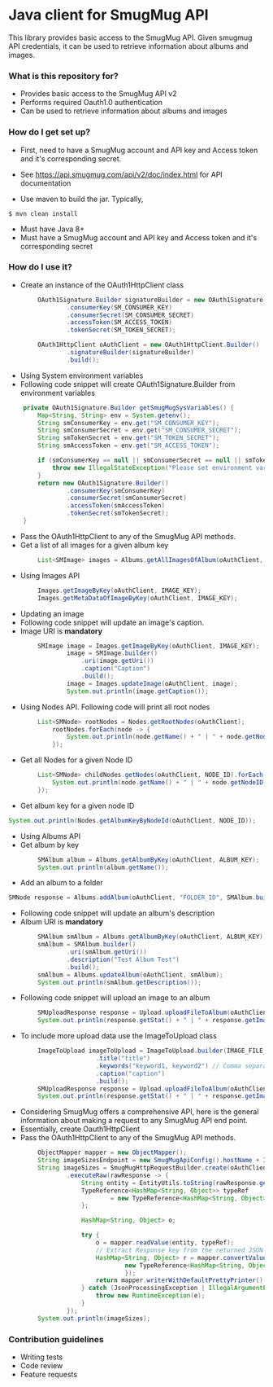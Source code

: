 # Java client for SmugMug API #

This library provides basic access to the SmugMug API. Given smugmug API credentials, it can be used to retrieve information about albums and images.
### What is this repository for? ###

* Provides basic access to the SmugMug API v2
* Performs required Oauth1.0 authentication
* Can be used to retrieve information about albums and images

### How do I get set up? ###
* First, need to have a SmugMug account and API key and Access token and it's corresponding secret.
* See https://api.smugmug.com/api/v2/doc/index.html for API documentation

* Use maven to build the jar. Typically,
```commandline
$ mvn clean install
```
* Must have Java 8+
* Must have a SmugMug account and API key and Access token and it's corresponding secret

### How do I use it? ###

* Create an instance of the OAuth1HttpClient class

```java
        OAuth1Signature.Builder signatureBuilder = new OAuth1Signature.Builder()
                .consumerKey(SM_CONSUMER_KEY)
                .consumerSecret(SM_CONSUMER_SECRET)
                .accessToken(SM_ACCESS_TOKEN)
                .tokenSecret(SM_TOKEN_SECRET);

        OAuth1HttpClient oAuthClient = new OAuth1HttpClient.Builder()
                .signatureBuilder(signatureBuilder)
                .build();
```
* Using System environment variables
* Following code snippet will create OAuth1Signature.Builder from environment variables
```java
    private OAuth1Signature.Builder getSmugMugSysVariables() {
        Map<String, String> env = System.getenv();
        String smConsumerKey = env.get("SM_CONSUMER_KEY");
        String smConsumerSecret = env.get("SM_CONSUMER_SECRET");
        String smTokenSecret = env.get("SM_TOKEN_SECRET");
        String smAccessToken = env.get("SM_ACCESS_TOKEN");

        if (smConsumerKey == null || smConsumerSecret == null || smTokenSecret == null || smAccessToken == null) {
            throw new IllegalStateException("Please set environment variables SM_CONSUMER_KEY, SM_CONSUMER_SECRET, SM_TOKEN_SECRET, SM_ACCESS_TOKEN");
        }
        return new OAuth1Signature.Builder()
                .consumerKey(smConsumerKey)
                .consumerSecret(smConsumerSecret)
                .accessToken(smAccessToken)
                .tokenSecret(smTokenSecret);
    }
```
* Pass the OAuth1HttpClient to any of the SmugMug API methods.
* Get a list of all images for a given album key
```java
        List<SMImage> images = Albums.getAllImagesOfAlbum(oAuthClient, ALBUM_KEY);
```
* Using Images API
```java
        Images.getImageByKey(oAuthClient, IMAGE_KEY);
        Images.getMetaDataOfImageByKey(oAuthClient, IMAGE_KEY);
```
* Updating an image
* Following code snippet will update an image's caption.
* Image URI is **mandatory**
```java
        SMImage image = Images.getImageByKey(oAuthClient, IMAGE_KEY);
                image = SMImage.builder()
                    .uri(image.getUri())
                    .caption("Caption")
                    .build();
                image = Images.updateImage(oAuthClient, image);
                System.out.println(image.getCaption());
```
* Using Nodes API. Following code will print all root nodes
```java
        List<SMNode> rootNodes = Nodes.getRootNodes(oAuthClient);
            rootNodes.forEach(node -> {
                System.out.println(node.getName() + " | " + node.getNodeID() + " | " +  node.getType());
            });
```
* Get all Nodes for a given Node ID
```java
        List<SMNode> childNodes.getNodes(oAuthClient, NODE_ID).forEach(node -> {
            System.out.println(node.getName() + " | " + node.getNodeID() + " | " + Paths.get(node.getUris().getAlbum().getUri()).getFileName() + " | " +node.getType());
        });
```
* Get album key for a given node ID
```java
System.out.println(Nodes.getAlbumKeyByNodeId(oAuthClient, NODE_ID));
```
* Using Albums API
* Get album by key
```java
        SMAlbum album = Albums.getAlbumByKey(oAuthClient, ALBUM_KEY);
        System.out.println(album.getName());
```
* Add an album to a folder
```java
SMNode response = Albums.addAlbum(oAuthClient, "FOLDER_ID", SMAlbum.builder().name("Test Album").build());
```
* Following code snippet will update an album's description
* Album URI is **mandatory**
```java
        SMAlbum smAlbum = Albums.getAlbumByKey(oAuthClient, ALBUM_KEY);
        smAlbum = SMAlbum.builder()
                .uri(smAlbum.getUri())
                .description("Test Album Test")
                .build();
        smAlbum = Albums.updateAlbum(oAuthClient, smAlbum);
        System.out.println(smAlbum.getDescription());
```
* Following code snippet will upload an image to an album
```java
        SMUploadResponse response = Upload.uploadFileToAlbum(oAuthClient, IMAGE_FILE_PATH, ALBUM_KEY);
        System.out.println(response.getStat() + " | " + response.getImage().getImageUri());
```
* To include more upload data use the ImageToUpload class
```java
        ImageToUpload imageToUpload = ImageToUpload.builder(IMAGE_FILE_PATH, ALBUM_KEY)
                        .title("title")
                        .keywords("keyword1, keyword2") // Comma separated keywords
                        .caption("caption")                
                        .build();
        SMUploadResponse response = Upload.uploadFileToAlbum(oAuthClient, imageToUpload);
        System.out.println(response.getStat() + " | " + response.getImage().getImageUri());
```
* Considering SmugMug offers a comprehensive API, here is the general information about making a request to any SmugMug API end point.
* Essentially, create Oauth1HttpClient
* Pass the OAuth1HttpClient to any of the SmugMug API methods.
```java
        ObjectMapper mapper = new ObjectMapper();
        String imageSizesEndpoint = new SmugMugApiConfig().hostName + Images.getImageByKey(oAuthClient, "IMAGE_KEY").getUris().getImageSizes().getUri();
        String imageSizes = SmugMugHttpRequestBuilder.create(oAuthClient, HttpGet.METHOD_NAME, imageSizesEndpoint, String.class)
                .executeRaw(rawResponse -> {
                    String entity = EntityUtils.toString(rawResponse.getEntity(), StandardCharsets.UTF_8); // Make API Request
                    TypeReference<HashMap<String, Object>> typeRef
                            = new TypeReference<HashMap<String, Object>>() {
                    };

                    HashMap<String, Object> o;

                    try {
                        o = mapper.readValue(entity, typeRef);
                        // Extract Response key from the returned JSON response.
                        HashMap<String, Object> r = mapper.convertValue(o.get("Response"),
                                new TypeReference<HashMap<String, Object>>() {
                                });
                        return mapper.writerWithDefaultPrettyPrinter().writeValueAsString(r);
                    } catch (JsonProcessingException | IllegalArgumentException e) {
                        throw new RuntimeException(e);
                    }
                });
        System.out.println(imageSizes);
```
### Contribution guidelines ###

* Writing tests
* Code review
* Feature requests

